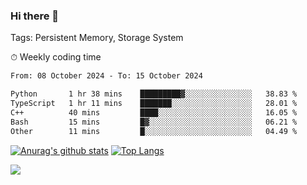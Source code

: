 ### Hi there 👋

Tags: Persistent Memory, Storage System

<!--

[![Anurag's github stats](https://github-readme-stats.vercel.app/api?username=wwyf)](https://github.com/anuraghazra/github-readme-stats)

[![Anurag's github stats](https://github-readme-stats.vercel.app/api?username=wwyf&count_private=true)](https://github.com/anuraghazra/github-readme-stats)


[![Top Langs](https://github-readme-stats.vercel.app/api/top-langs/?username=wwyf&count_private=true&&hide=jupyter%20notebook,html)](https://github.com/anuraghazra/github-readme-stats)



-->


⏱ Weekly coding time

<!--START_SECTION:waka-->

```txt
From: 08 October 2024 - To: 15 October 2024

Python       1 hr 38 mins    █████████▓░░░░░░░░░░░░░░░   38.83 %
TypeScript   1 hr 11 mins    ███████░░░░░░░░░░░░░░░░░░   28.01 %
C++          40 mins         ████░░░░░░░░░░░░░░░░░░░░░   16.05 %
Bash         15 mins         █▓░░░░░░░░░░░░░░░░░░░░░░░   06.21 %
Other        11 mins         █░░░░░░░░░░░░░░░░░░░░░░░░   04.49 %
```

<!--END_SECTION:waka-->



[![Anurag's github stats](https://github-readme-stats.vercel.app/api?username=wwyf&count_private=true&show_icons=true&hide_border=true)](https://github.com/anuraghazra/github-readme-stats) [![Top Langs](https://github-readme-stats.vercel.app/api/top-langs/?username=wwyf&count_private=true&hide=jupyter%20notebook,html,OpenEdge%20ABL&langs_count=10&layout=compact&hide_border=true)](https://github.com/anuraghazra/github-readme-stats)

<!--

[![willianrod's wakatime stats](https://github-readme-stats.vercel.app/api/wakatime?username=wwyf)](https://github.com/anuraghazra/github-readme-stats)


-->

![](https://hit.yhype.me/github/profile?user_id=23121291)
